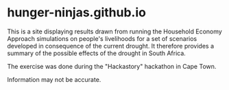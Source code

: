 # hunger-ninjas.github.io

This is a site displaying results drawn from running the Household Economy Approach simulations on people's livelihoods for a set of scenarios developed in consequence of the current drought. It therefore provides a summary of the possible effects of the drought in South Africa.

The exercise was done during the "Hackastory" hackathon in Cape Town.

Information may not be accurate.

